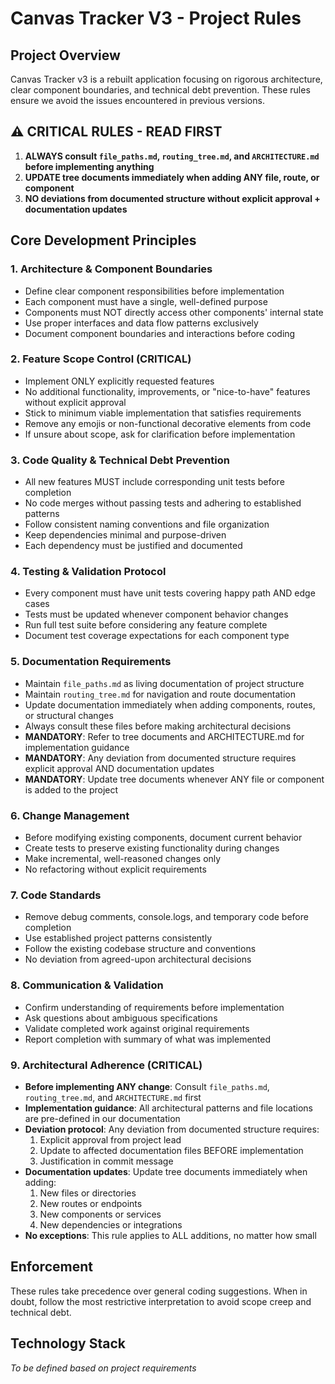 # Canvas Tracker V3 - Project Rules

## Project Overview
Canvas Tracker v3 is a rebuilt application focusing on rigorous architecture, clear component boundaries, and technical debt prevention. These rules ensure we avoid the issues encountered in previous versions.

## ⚠️ CRITICAL RULES - READ FIRST
1. **ALWAYS consult `file_paths.md`, `routing_tree.md`, and `ARCHITECTURE.md` before implementing anything**
2. **UPDATE tree documents immediately when adding ANY file, route, or component**
3. **NO deviations from documented structure without explicit approval + documentation updates**

## Core Development Principles

### 1. Architecture & Component Boundaries
- Define clear component responsibilities before implementation
- Each component must have a single, well-defined purpose
- Components must NOT directly access other components' internal state
- Use proper interfaces and data flow patterns exclusively
- Document component boundaries and interactions before coding

### 2. Feature Scope Control (CRITICAL)
- Implement ONLY explicitly requested features
- No additional functionality, improvements, or "nice-to-have" features without explicit approval
- Stick to minimum viable implementation that satisfies requirements
- Remove any emojis or non-functional decorative elements from code
- If unsure about scope, ask for clarification before implementation

### 3. Code Quality & Technical Debt Prevention
- All new features MUST include corresponding unit tests before completion
- No code merges without passing tests and adhering to established patterns
- Follow consistent naming conventions and file organization
- Keep dependencies minimal and purpose-driven
- Each dependency must be justified and documented

### 4. Testing & Validation Protocol
- Every component must have unit tests covering happy path AND edge cases
- Tests must be updated whenever component behavior changes
- Run full test suite before considering any feature complete
- Document test coverage expectations for each component type

### 5. Documentation Requirements
- Maintain `file_paths.md` as living documentation of project structure
- Maintain `routing_tree.md` for navigation and route documentation
- Update documentation immediately when adding components, routes, or structural changes
- Always consult these files before making architectural decisions
- **MANDATORY**: Refer to tree documents and ARCHITECTURE.md for implementation guidance
- **MANDATORY**: Any deviation from documented structure requires explicit approval AND documentation updates
- **MANDATORY**: Update tree documents whenever ANY file or component is added to the project

### 6. Change Management
- Before modifying existing components, document current behavior
- Create tests to preserve existing functionality during changes
- Make incremental, well-reasoned changes only
- No refactoring without explicit requirements

### 7. Code Standards
- Remove debug comments, console.logs, and temporary code before completion
- Use established project patterns consistently
- Follow the existing codebase structure and conventions
- No deviation from agreed-upon architectural decisions

### 8. Communication & Validation
- Confirm understanding of requirements before implementation
- Ask questions about ambiguous specifications
- Validate completed work against original requirements
- Report completion with summary of what was implemented

### 9. Architectural Adherence (CRITICAL)
- **Before implementing ANY change**: Consult `file_paths.md`, `routing_tree.md`, and `ARCHITECTURE.md` first
- **Implementation guidance**: All architectural patterns and file locations are pre-defined in our documentation
- **Deviation protocol**: Any deviation from documented structure requires:
  1. Explicit approval from project lead
  2. Update to affected documentation files BEFORE implementation
  3. Justification in commit message
- **Documentation updates**: Update tree documents immediately when adding:
  1. New files or directories
  2. New routes or endpoints  
  3. New components or services
  4. New dependencies or integrations
- **No exceptions**: This rule applies to ALL additions, no matter how small

## Enforcement
These rules take precedence over general coding suggestions. When in doubt, follow the most restrictive interpretation to avoid scope creep and technical debt.

## Technology Stack
*To be defined based on project requirements*